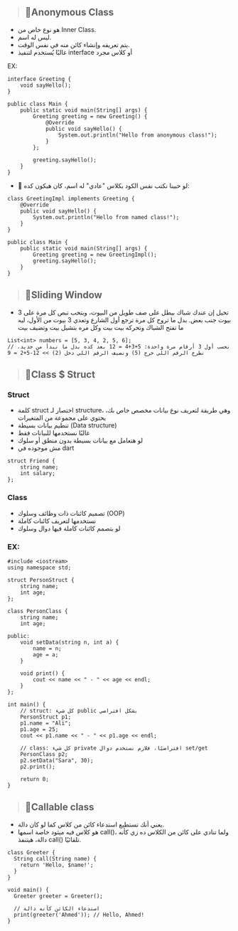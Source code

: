 > ## 📌Anonymous Class
- هو نوع خاص من Inner Class.
- ليس له اسم.
- يتم تعريفه وإنشاء كائن منه في نفس الوقت.
- غالبًا يُستخدم لتنفيذ interface أو كلاس مجرد
  
EX:

```
interface Greeting {
    void sayHello();
}

public class Main {
    public static void main(String[] args) {
        Greeting greeting = new Greeting() {
            @Override
            public void sayHello() {
                System.out.println("Hello from anonymous class!");
            }
        };

        greeting.sayHello();
    }
}
```
- 🔁 لو حبينا نكتب نفس الكود بكلاس "عادي" له اسم، كان هيكون كده:
```
class GreetingImpl implements Greeting {
    @Override
    public void sayHello() {
        System.out.println("Hello from named class!");
    }
}

public class Main {
    public static void main(String[] args) {
        Greeting greeting = new GreetingImpl();
        greeting.sayHello();
    }
}
```
> ## 📌Sliding Window
- تخيل إن عندك شباك بيطل على صف طويل من البيوت، وبتحب تبص كل مرة على 3 بيوت جنب بعض. بدل ما تروح كل مرة ترجع أول الشارع وتعدي 3 بيوت من الأول، ليه ما تفتح الشباك وتحركه بيت بيت وكل مره بتشيل بيت وتضيف بيت
```
List<int> numbers = [5, 3, 4, 2, 5, 6];
// نحسب أول 3 أرقام مرة واحدة: 5+3+4 = 12 بعد كده بدل ما نبدأ من جديد، نطرح الرقم اللي خرج (5) ونضيف الرقم اللي دخل (2) >> 12-5+2 = 9
```
> ## 📌Class $ Struct
### Struct
- كلمة struct اختصار لـ structure، وهي طريقة لتعريف نوع بيانات مخصص خاص بك، يحتوي على مجموعة من المتغيرات
- تنظيم بيانات بسيطة (Data structure)
- غالبًا نستخدمها للبيانات فقط
- لو هتعامل مع بيانات بسيطة بدون منطق أو سلوك
- مش موجوده في dart
```
struct Friend {
    string name;
    int salary;
};
```
### Class
- تصميم كائنات ذات وظائف وسلوك (OOP)
- نستخدمها لتعريف كائنات كاملة
- لو بتصمم كائنات كاملة فيها دوال وسلوك	
### EX:
```
#include <iostream>
using namespace std;

struct PersonStruct {
    string name;
    int age;
};

class PersonClass {
    string name;
    int age;

public:
    void setData(string n, int a) {
        name = n;
        age = a;
    }

    void print() {
        cout << name << " - " << age << endl;
    }
};

int main() {
    // struct: كل شيء public بشكل افتراضي
    PersonStruct p1;
    p1.name = "Ali";
    p1.age = 25;
    cout << p1.name << " - " << p1.age << endl;

    // class: كل شيء private افتراضيًا، فلازم نستخدم دوال set/get
    PersonClass p2;
    p2.setData("Sara", 30);
    p2.print();

    return 0;
}
```
> ## 📌Callable class
- يعني أنك تستطيع استدعاء كائن من كلاس كما لو كان دالة.
- هو كلاس فيه ميثود خاصة اسمها call()، ولما تنادي على كائن من الكلاس ده زي كأنه دالة، هيتنفذ call() تلقائيًا.
```
class Greeter {
  String call(String name) {
    return 'Hello, $name!';
  }
}

void main() {
  Greeter greeter = Greeter();

  // استدعاء الكائن كأنه دالة
  print(greeter('Ahmed')); // Hello, Ahmed!
}

```
